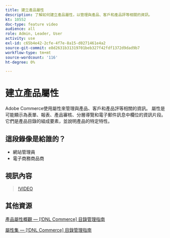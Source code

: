 ```yaml
---
title: 建立產品屬性
description: 了解如何建立產品屬性，以管理與產品、客戶和產品評等相關的資訊。
kt: 10552
doc-type: feature video
audience: all
role: Admin, Leader, User
activity: use
exl-id: c65b4e42-2cfe-4f7e-8a15-d0271461e4a2
source-git-commit: e8d2631b31319701beb327f42fdf1372d9dad9b7
workflow-type: tm+mt
source-wordcount: '116'
ht-degree: 0%

---
```


# 建立產品屬性

Adobe Commerce使用屬性來管理與產品、客戶和產品評等相關的資訊。 屬性是可能顯示為表單、報表、產品審核、分層導覽和電子郵件訊息中欄位的資訊片段。 它們是產品目錄的組成要素，並說明產品的特定特性。

## 這段錄像是給誰的？

- 網站管理員
- 電子商務商品商

## 視訊內容

>[!VIDEO](https://video.tv.adobe.com/v/343749?quality=12&learn=on)

## 其他資源

[產品屬性概觀 —  [!DNL Commerce] 目錄管理指南](https://experienceleague.adobe.com/docs/commerce-admin/catalog/product-attributes/product-attributes.html)

[屬性集 —  [!DNL Commerce] 目錄管理指南](https://experienceleague.adobe.com/docs/commerce-admin/catalog/product-attributes/create/attribute-sets.html)
